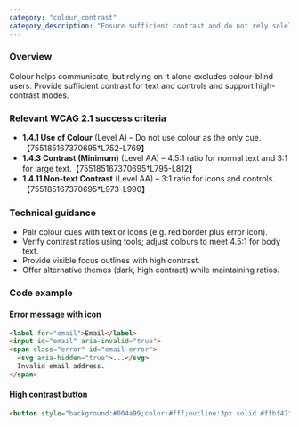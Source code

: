 ```yaml
---
category: "colour_contrast"
category_description: "Ensure sufficient contrast and do not rely solely on colour."
---
```


### Overview

Colour helps communicate, but relying on it alone excludes colour-blind users. Provide sufficient contrast for text and controls and support high-contrast modes.

### Relevant WCAG 2.1 success criteria

- **1.4.1 Use of Colour** (Level A) – Do not use colour as the only cue.【755185167370695†L752-L769】
- **1.4.3 Contrast (Minimum)** (Level AA) – 4.5:1 ratio for normal text and 3:1 for large text.【755185167370695†L795-L812】
- **1.4.11 Non-text Contrast** (Level AA) – 3:1 ratio for icons and controls.【755185167370695†L973-L990】

### Technical guidance

* Pair colour cues with text or icons (e.g. red border plus error icon).  
* Verify contrast ratios using tools; adjust colours to meet 4.5:1 for body text.  
* Provide visible focus outlines with high contrast.  
* Offer alternative themes (dark, high contrast) while maintaining ratios.

### Code example

#### Error message with icon
```html
<label for="email">Email</label>
<input id="email" aria-invalid="true">
<span class="error" id="email-error">
  <svg aria-hidden="true">...</svg>
  Invalid email address.
</span>
```

#### High contrast button
```html
<button style="background:#004a99;color:#fff;outline:3px solid #ffbf47">Submit</button>
```
